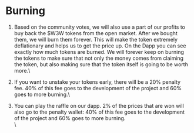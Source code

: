 # Burning

1. Based on the community votes, we will also use a part of our profits to buy back the $W3W tokens from the open market. After we bought them, we will burn them forever. This will make the token extremely deflationary and helps us to get the price up. On the Dapp you can see exactly how much tokens are burned. We will forever keep on burning the tokens to make sure that not only the money comes from claiming the token, but also making sure that the token itself is going to be worth more.\

2. If you want to unstake your tokens early, there will be a 20% penalty fee. 40% of this fee goes to the development of the project and 60% goes to more burning.\

3. You can play the raffle on our dapp. 2% of the prices that are won will also go to the penalty wallet: 40% of this fee goes to the development of the project and 60% goes to more burning.\
   \
